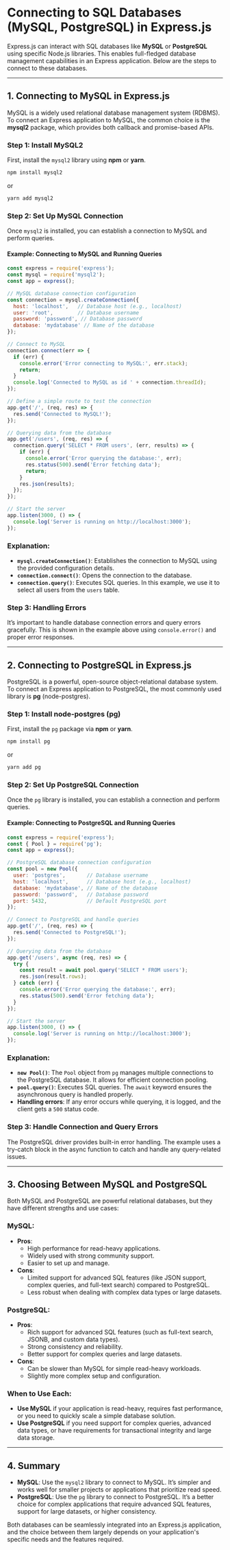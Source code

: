 # **Connecting to SQL Databases (MySQL, PostgreSQL) in Express.js**

Express.js can interact with SQL databases like **MySQL** or **PostgreSQL** using specific Node.js libraries. This enables full-fledged database management capabilities in an Express application. Below are the steps to connect to these databases.

---

## **1. Connecting to MySQL in Express.js**

MySQL is a widely used relational database management system (RDBMS). To connect an Express application to MySQL, the common choice is the **mysql2** package, which provides both callback and promise-based APIs.

### **Step 1: Install MySQL2**

First, install the `mysql2` library using **npm** or **yarn**.

```bash
npm install mysql2
```

or

```bash
yarn add mysql2
```

### **Step 2: Set Up MySQL Connection**

Once `mysql2` is installed, you can establish a connection to MySQL and perform queries.

#### **Example: Connecting to MySQL and Running Queries**

```javascript
const express = require('express');
const mysql = require('mysql2');
const app = express();

// MySQL database connection configuration
const connection = mysql.createConnection({
  host: 'localhost',   // Database host (e.g., localhost)
  user: 'root',        // Database username
  password: 'password', // Database password
  database: 'mydatabase' // Name of the database
});

// Connect to MySQL
connection.connect(err => {
  if (err) {
    console.error('Error connecting to MySQL:', err.stack);
    return;
  }
  console.log('Connected to MySQL as id ' + connection.threadId);
});

// Define a simple route to test the connection
app.get('/', (req, res) => {
  res.send('Connected to MySQL!');
});

// Querying data from the database
app.get('/users', (req, res) => {
  connection.query('SELECT * FROM users', (err, results) => {
    if (err) {
      console.error('Error querying the database:', err);
      res.status(500).send('Error fetching data');
      return;
    }
    res.json(results);
  });
});

// Start the server
app.listen(3000, () => {
  console.log('Server is running on http://localhost:3000');
});
```

### **Explanation**:
- **`mysql.createConnection()`**: Establishes the connection to MySQL using the provided configuration details.
- **`connection.connect()`**: Opens the connection to the database.
- **`connection.query()`**: Executes SQL queries. In this example, we use it to select all users from the `users` table.

### **Step 3: Handling Errors**

It’s important to handle database connection errors and query errors gracefully. This is shown in the example above using `console.error()` and proper error responses.

---

## **2. Connecting to PostgreSQL in Express.js**

PostgreSQL is a powerful, open-source object-relational database system. To connect an Express application to PostgreSQL, the most commonly used library is **pg** (node-postgres).

### **Step 1: Install node-postgres (pg)**

First, install the `pg` package via **npm** or **yarn**.

```bash
npm install pg
```

or

```bash
yarn add pg
```

### **Step 2: Set Up PostgreSQL Connection**

Once the `pg` library is installed, you can establish a connection and perform queries.

#### **Example: Connecting to PostgreSQL and Running Queries**

```javascript
const express = require('express');
const { Pool } = require('pg');
const app = express();

// PostgreSQL database connection configuration
const pool = new Pool({
  user: 'postgres',       // Database username
  host: 'localhost',      // Database host (e.g., localhost)
  database: 'mydatabase', // Name of the database
  password: 'password',   // Database password
  port: 5432,             // Default PostgreSQL port
});

// Connect to PostgreSQL and handle queries
app.get('/', (req, res) => {
  res.send('Connected to PostgreSQL!');
});

// Querying data from the database
app.get('/users', async (req, res) => {
  try {
    const result = await pool.query('SELECT * FROM users');
    res.json(result.rows);
  } catch (err) {
    console.error('Error querying the database:', err);
    res.status(500).send('Error fetching data');
  }
});

// Start the server
app.listen(3000, () => {
  console.log('Server is running on http://localhost:3000');
});
```

### **Explanation**:
- **`new Pool()`**: The `Pool` object from `pg` manages multiple connections to the PostgreSQL database. It allows for efficient connection pooling.
- **`pool.query()`**: Executes SQL queries. The `await` keyword ensures the asynchronous query is handled properly.
- **Handling errors**: If any error occurs while querying, it is logged, and the client gets a `500` status code.

### **Step 3: Handle Connection and Query Errors**

The PostgreSQL driver provides built-in error handling. The example uses a try-catch block in the async function to catch and handle any query-related issues.

---

## **3. Choosing Between MySQL and PostgreSQL**

Both MySQL and PostgreSQL are powerful relational databases, but they have different strengths and use cases:

### **MySQL**:
- **Pros**:
  - High performance for read-heavy applications.
  - Widely used with strong community support.
  - Easier to set up and manage.
- **Cons**:
  - Limited support for advanced SQL features (like JSON support, complex queries, and full-text search) compared to PostgreSQL.
  - Less robust when dealing with complex data types or large datasets.

### **PostgreSQL**:
- **Pros**:
  - Rich support for advanced SQL features (such as full-text search, JSONB, and custom data types).
  - Strong consistency and reliability.
  - Better support for complex queries and large datasets.
- **Cons**:
  - Can be slower than MySQL for simple read-heavy workloads.
  - Slightly more complex setup and configuration.

### **When to Use Each**:
- **Use MySQL** if your application is read-heavy, requires fast performance, or you need to quickly scale a simple database solution.
- **Use PostgreSQL** if you need support for complex queries, advanced data types, or have requirements for transactional integrity and large data storage.

---

## **4. Summary**

- **MySQL**: Use the `mysql2` library to connect to MySQL. It’s simpler and works well for smaller projects or applications that prioritize read speed.
- **PostgreSQL**: Use the `pg` library to connect to PostgreSQL. It’s a better choice for complex applications that require advanced SQL features, support for large datasets, or higher consistency.

Both databases can be seamlessly integrated into an Express.js application, and the choice between them largely depends on your application's specific needs and the features required.

